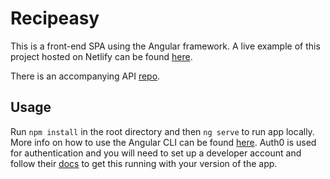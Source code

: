 # Recipeasy

This is a front-end SPA using the Angular framework. A live example of this project hosted on Netlify can be found [here](https://silly-mahavira-4f9bf8.netlify.app/).

There is an accompanying API [repo](https://github.com/aellwood/recipeasy-api).

## Usage

Run `npm install` in the root directory and then `ng serve` to run app locally. More info on how to use the Angular CLI can be found [here](https://cli.angular.io/). 
Auth0 is used for authentication and you will need to set up a developer account and follow their [docs](https://auth0.com/docs/quickstart/spa/angular) to get this running with your version of the app.
